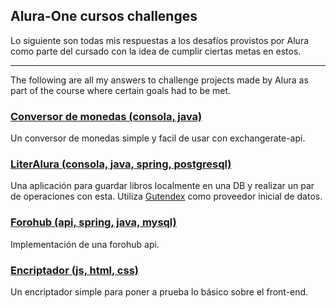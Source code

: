 ## Alura-One cursos challenges

Lo siguiente son todas mis respuestas a los desafíos provistos por Alura como parte del cursado con la idea de cumplir ciertas metas en estos.
___
The following are all my answers to challenge projects made by Alura as part of the course where certain goals had to be met.

### [Conversor de monedas (consola, java)](https://github.com/Leyki/LAluraONE/tree/master/Cursos%20del%20programa/Java/5.%20Practicando%20con%20Java%20-%20Challenge%20conversor%20de%20monedas/DesafioConversorDeMonedas)
Un conversor de monedas simple y facil de usar con exchangerate-api.

### [LiterAlura (consola, java, spring, postgresql)]()
Una aplicación para guardar libros localmente en una DB y realizar un par de operaciones con esta. Utiliza [Gutendex](https://gutendex.com/) como proveedor inicial de datos.

### [Forohub (api, spring, java, mysql)]()
Implementación de una forohub api.

### [Encriptador (js, html, css)](https://leyki.github.io/LAluraEncriptador/)
Un encriptador simple para poner a prueba lo básico sobre el front-end.
